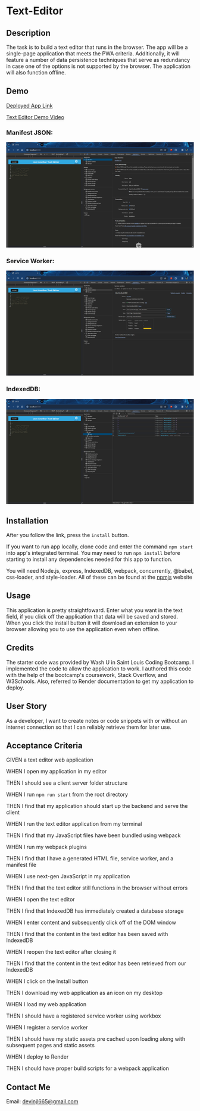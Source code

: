 # Text-Editor

## Description

The task is to build a text editor that runs in the browser. The app will be a single-page application that meets the PWA criteria. Additionally, it will feature a number of data persistence techniques that serve as redundancy in case one of the options is not supported by the browser. The application will also function offline.

## Demo

<a href="https://jate-text-editor-fwzd.onrender.com">Deployed App Link</a>


<a href="">Text Editor Demo Video</a>


### Manifest JSON:
![alt text](assets/manifest.png)

### Service Worker:
![alt text](assets/service-worker.png)

### IndexedDB:
![alt text](assets/indexedDB.png)

## Installation

After you follow the link, press the `install` button. 

If you want to run app locally, clone code and enter the command `npm start` into app's integrated terminal. You may need to run `npm install` before starting to install any dependencies needed for this app to function.

You will need Node.js, express, IndexedDB, webpack, concurrently, @babel, css-loader, and style-loader. All of these can be found at the <a href="https://www.npmjs.com/">npmjs</a> website

## Usage

This application is pretty straightfoward. Enter what you want in the text field, if you click off the application that data will be saved and stored. When you click the install button it will download an extension to your browser allowing you to use the application even when offline.

## Credits

The starter code was provided by Wash U in Saint Louis Coding Bootcamp. I implemented the code to allow the application to work. I authored this code with the help of the bootcamp's coursework, Stack Overflow, and W3Schools. Also, referred to Render documentation to get my application to deploy.

## User Story

As a developer, I want to create notes or code snippets with or without an internet connection so that I can reliably retrieve them for later use.

## Acceptance Criteria

GIVEN a text editor web application

WHEN I open my application in my editor

THEN I should see a client server folder structure

WHEN I run `npm run start` from the root directory

THEN I find that my application should start up the backend and serve the client

WHEN I run the text editor application from my terminal

THEN I find that my JavaScript files have been bundled using webpack

WHEN I run my webpack plugins

THEN I find that I have a generated HTML file, service worker, and a manifest file

WHEN I use next-gen JavaScript in my application

THEN I find that the text editor still functions in the browser without errors

WHEN I open the text editor

THEN I find that IndexedDB has immediately created a database storage

WHEN I enter content and subsequently click off of the DOM window

THEN I find that the content in the text editor has been saved with IndexedDB

WHEN I reopen the text editor after closing it

THEN I find that the content in the text editor has been retrieved from our IndexedDB

WHEN I click on the Install button

THEN I download my web application as an icon on my desktop

WHEN I load my web application

THEN I should have a registered service worker using workbox

WHEN I register a service worker

THEN I should have my static assets pre cached upon loading along with subsequent pages and static assets

WHEN I deploy to Render

THEN I should have proper build scripts for a webpack application

## Contact Me

Email: [devinjl665@gmail.com](mailto:devinjl665@gmail.com?subject=[GitHub]%20Source%20Han%20Sans)